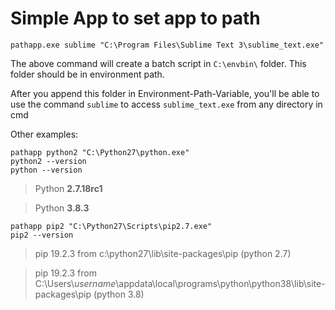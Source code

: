 # Simple App to set app to path

```
pathapp.exe sublime "C:\Program Files\Sublime Text 3\sublime_text.exe"

```

The above command will create a batch script in `C:\envbin\` folder. This folder should be in environment path. 

After you append this folder in Environment-Path-Variable, you'll be able to use the command `sublime` to access `sublime_text.exe` from any directory in cmd


Other examples:

```
pathapp python2 "C:\Python27\python.exe"
python2 --version
python --version
```
> Python **2.7.18rc1**

> Python **3.8.3**


```
pathapp pip2 "C:\Python27\Scripts\pip2.7.exe"
pip2 --version
```
> pip 19.2.3 from c:\python27\lib\site-packages\pip (python 2.7)

> pip 19.2.3 from C:\Users\\*username*\appdata\local\programs\python\python38\lib\site-packages\pip (python 3.8)
